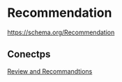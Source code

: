 # Recommendation

https://schema.org/Recommendation


## Conectps

[Review and Recommandtions](dev\concepts\reviews-and-recommendations.md)